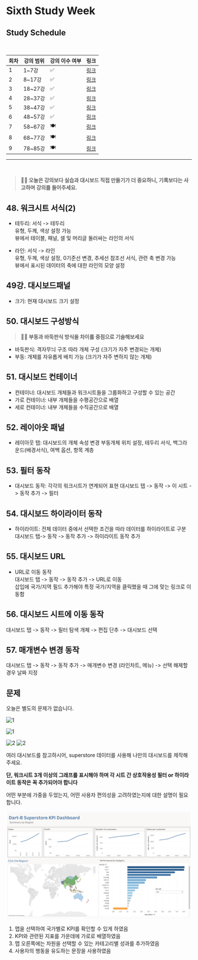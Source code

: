 # Sixth Study Week


## Study Schedule
<br>

| 회차 | 강의 범위   | 강의 이수 여부 | 링크                                                                                                     |
|------|-------------|----------------|--------------------------------------------------------------------------------------------------------|
| 1    | 1~7강       | ✅              | [링크](https://www.youtube.com/watch?v=AXkaUrJs-Ko&list=PL87tgIIryGsa5vdz6MsaOEF8PK-YqK3fz&index=84)    |
| 2    | 8~17강      | ✅              | [링크](https://www.youtube.com/watch?v=AXkaUrJs-Ko&list=PL87tgIIryGsa5vdz6MsaOEF8PK-YqK3fz&index=75)    |
| 3    | 18~27강     | ✅              | [링크](https://www.youtube.com/watch?v=AXkaUrJs-Ko&list=PL87tgIIryGsa5vdz6MsaOEF8PK-YqK3fz&index=65)    |
| 4    | 28~37강     | ✅              | [링크](https://www.youtube.com/watch?v=e6J0Ljd6h44&list=PL87tgIIryGsa5vdz6MsaOEF8PK-YqK3fz&index=55)    |
| 5    | 38~47강     | ✅              | [링크](https://www.youtube.com/watch?v=AXkaUrJs-Ko&list=PL87tgIIryGsa5vdz6MsaOEF8PK-YqK3fz&index=45)    |
| 6    | 48~57강     | ✅              | [링크](https://www.youtube.com/watch?v=AXkaUrJs-Ko&list=PL87tgIIryGsa5vdz6MsaOEF8PK-YqK3fz&index=35)    |
| 7    | 58~67강     | 🍽️             | [링크](https://www.youtube.com/watch?v=AXkaUrJs-Ko&list=PL87tgIIryGsa5vdz6MsaOEF8PK-YqK3fz&index=25)    |
| 8    | 68~77강     | 🍽️             | [링크](https://www.youtube.com/watch?v=AXkaUrJs-Ko&list=PL87tgIIryGsa5vdz6MsaOEF8PK-YqK3fz&index=15)    |
| 9    | 78~85강     | 🍽️             | [링크](https://www.youtube.com/watch?v=AXkaUrJs-Ko&list=PL87tgIIryGsa5vdz6MsaOEF8PK-YqK3fz&index=5)     |
---

<br/>
<!-- 여기까진 그대로 둬 주세요-->

> **🧞‍♀️ 오늘은 강의보다 실습과 대시보드 직접 만들기가 더 중요하니, 기록보다는 사고하며 강의를 들어주세요.**

## 48. 워크시트 서식(2)

<!-- 워크시트에 관해 본 강의에서 알게 된 점을 적어주세요 -->
- 테두리: 서식 -> 테두리    
유형, 두께, 색상 설정 가능   
뷰에서 테이블, 패널, 셀 및 머리글 둘러싸는 라인의 서식   

- 라인: 서식 -> 라인   
유형, 두께, 색상 설정, 0기준선 변경, 추세선 참조선 서식, 관련 축 변경 가능   
뷰에서 표시된 데이터의 축에 대한 라인의 모양 설정   



## 49강. 대시보드패널

<!-- 대시보드패널 강의에서 알게 된 점을 적어주세요. -->
- 크기: 현재 대시보드 크기 설정   


## 50. 대시보드 구성방식

<!-- 알게 된 점을 적고, 아래 질문에 답해보세요 :) -->


> **🧞‍♀️ 부동과 바둑판식 방식을 차이를 중점으로 기술해보세요**

- 바둑판식: 격자무늬 구조 따라 개체 구성 (크기가 자주 변경되는 개체)
- 부동: 개체를 자유롭게 배치 가능 (크기가 자주 변하지 않는 개체)


## 51. 대시보드 컨테이너
- 컨테이너: 대시보드 개체들과 워크시트들을 그룹화하고 구성할 수 있는 공간
- 가로 컨테이너: 내부 개체들을 수평공간으로 배열
- 세로 컨테이너: 내부 개체들을 수직공간으로 배열 


## 52. 레이아웃 패널
- 레이아웃 탭: 대시보드의 개체 속성 변경
부동개체 위치 설정, 테두리 서식, 백그라운드(배경서식), 여백 옵션, 항목 계층

## 53. 필터 동작

<!-- 필터 동작에 대해 알게 된 점을 적어주세요 -->
- 대시보드 동작: 각각의 워크시트가 연계되어 표현
대시보드 탭 -> 동작 -> 이 시트 -> 동작 추가 -> 필터

## 54. 대시보드 하이라이터 동작

<!-- 하이라이터에 대해 알게 된 점을 적어주세요 -->
- 하이라이트: 전체 데이터 중에서 선택한 조건을 따라 데이터를 하이라이트로 구분   
대시보드 탭-> 동작 -> 동작 추가 -> 하이라이트 동작 추가

## 55. 대시보드 URL

<!-- URL에 대해 알게 된 점을 적어주세요 -->
- URL로 이동 동작   
대시보드 탭 -> 동작 -> 동작 추가 -> URL로 이동    
삽입에 국가/지역 필드 추가해야 특정 국가/지역을 클릭했을 때 그에 맞는 링크로 이동함   


## 56. 대시보드 시트에 이동 동작

<!-- 대시보드 시트에 이동에 대해 알게 된 점을 적어주세요!-->

대시보드 탭 -> 동작 -> 필터 
탐색 개체 -> 편집 단추 -> 대시보드 선택


## 57. 매개변수 변경 동작

<!-- 매개변수 변경 동작에 대해 알게 된 점을 적어주세요!-->
대시보드 탭 -> 동작 -> 동작 추가 -> 매개변수 변경 (라인차트, 메뉴) -> 선택 해제할 경우 날짜 지정


## 문제

오늘은 별도의 문제가 없습니다. 

![1](../study/img/3rd%20study/1688556627184.png)

![1](../study/img/3rd%20study/Global%20SuperStore%20Dashboard.png)

![2](../study/img/3rd%20study/images.jpeg)
![2](../study/img/3rd%20study/maxresdefault.jpg)

여러 대시보드를 참고하시어, superstore 데이터를 사용해 나만의 대시보드를 제작해주세요.

**단, 워크시트 3개 이상의 그래프를 표시해야 하며 각 시트 간 상호작용성 필터 or 하이라이트 동작은 꼭 추가되어야 합니다**

어떤 부분에 가중을 두었는지, 어떤 사용자 편의성을 고려하였는지에 대한 설명이 필요합니다.


![대시보드](../img/image%20copy%209.png)   
1. 맵을 선택하여 국가별로 KPI를 확인할 수 있게 하였음
2. KPI와 관련된 지표를 가운데에 가로로 배열하였음
3. 맵 오른쪽에는 차원을 선택할 수 있는 카테고리별 성과를 추가하였음
4. 사용자의 행동을 유도하는 문장을 사용하였음

